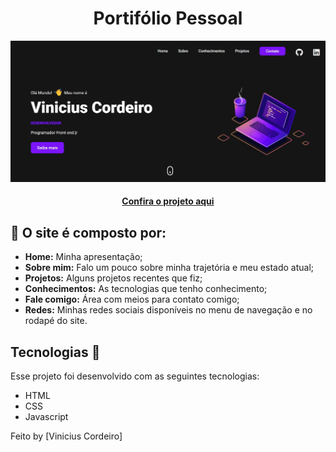 <h1 align="center"> Portifólio Pessoal</h1>

<img src="./assets/images/Projeto.jpg" alt="Imagem do projeto finalizado">

<h4 align="center"><a href="https://portifolioviniciuscordeiro.netlify.app/">Confira o projeto aqui</a></h4>


## 🤯 O site é composto por:

- **Home:** Minha apresentação;
- **Sobre mim:** Falo um pouco sobre minha trajetória e meu estado atual;
- **Projetos:** Alguns projetos recentes que fiz;
- **Conhecimentos:** As tecnologias que tenho conhecimento;
- **Fale comigo:** Área com meios para contato comigo;
- **Redes:** Minhas redes sociais disponíveis no menu de navegação e no rodapé do site.

## Tecnologias 🚀 

Esse projeto foi desenvolvido com as seguintes tecnologias:

- HTML
- CSS
- Javascript

Feito  by [Vinicius Cordeiro]
